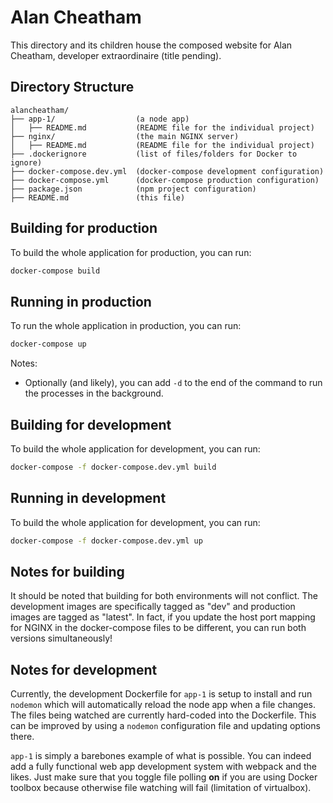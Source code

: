 Alan Cheatham
=============

This directory and its children house the composed website
for Alan Cheatham, developer extraordinaire (title pending).

Directory Structure
-------------------

```
alancheatham/
├── app-1/                  (a node app)
│   ├── README.md           (README file for the individual project)
├── nginx/                  (the main NGINX server)
│   ├── README.md           (README file for the individual project)
├── .dockerignore           (list of files/folders for Docker to ignore)
├── docker-compose.dev.yml  (docker-compose development configuration)
├── docker-compose.yml      (docker-compose production configuration)
├── package.json            (npm project configuration)
├── README.md               (this file)
```

Building for production
-----------------------

To build the whole application for production, you can run:

```bash
docker-compose build
```

Running in production
---------------------

To run the whole application in production, you can run:

```bash
docker-compose up
```

Notes:
+ Optionally (and likely), you can add `-d` to the end of the command to run the processes in the background.

Building for development
------------------------

To build the whole application for development, you can run:

```bash
docker-compose -f docker-compose.dev.yml build
```

Running in development
----------------------

To build the whole application for development, you can run:

```bash
docker-compose -f docker-compose.dev.yml up
```

Notes for building
------------------

It should be noted that building for both environments will
not conflict. The development images are specifically tagged
as "dev" and production images are tagged as "latest". In fact,
if you update the host port mapping for NGINX in the
docker-compose files to be different, you can run both versions
simultaneously!

Notes for development
---------------------

Currently, the development Dockerfile for `app-1` is setup to
install and run `nodemon` which will automatically reload the
node app when a file changes. The files being watched are
currently hard-coded into the Dockerfile. This can be improved
by using a `nodemon` configuration file and updating options
there.

`app-1` is simply a barebones example of what is possible. You
can indeed add a fully functional web app development system
with webpack and the likes. Just make sure that you toggle
file polling **on** if you are using Docker toolbox because
otherwise file watching will fail (limitation of virtualbox).
